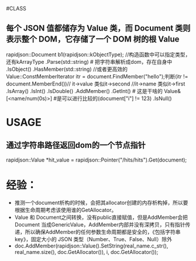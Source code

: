 #CLASS
## 每个 JSON 值都储存为 Value 类，而 Document 类则表示整个 DOM，它存储了一个 DOM 树的根 Value
rapidjson::Document b1(rapidjson::kObjectType); //构造函数中可以指定类型，还有kArrayType
.Parse(std::string) # 把字符串解析成dom，存在自身中
.IsObject()
.HasMember(std::string) //或者更高效的Value::ConstMemberIterator itr = document.FindMember("hello");判断(itr != document.MemberEnd())// it->value 类似it->second //it->name 类似it->first
.IsArray()
.IsInt()
.IsDouble()
.AddMember()
.GetInt() # 这是干啥的
Value& [<name/num(0s)>] #是可以进行比较的(document["i"] != 123)
.IsNull()

# USAGE
## 通过字符串路径返回dom的一个节点指针
rapidjson::Value *hit_value = rapidjson::Pointer("/hits/hits").Get(document);


# 经验：
- 推测一个document析构的时候，会把其allocator创建的内存析构掉，所以要根据生命周期考虑该使用谁的GetAllocator。
- Value 和 Document之间转换，没有public直接赋值，但是AddMember会把Document 当成GenericValue，AddMember内部并没有深拷贝，只有指针传递，所以确保AddMember的任何参数生命周期都是安全的，《包括字符串key》，固定大小的 JSON 类型（Number、True、False、Null）除外
- doc.AddMember(rapidjson::Value().SetString(real_name.c_str(), real_name.size(), doc.GetAllocator()), i, doc.GetAllocator());
